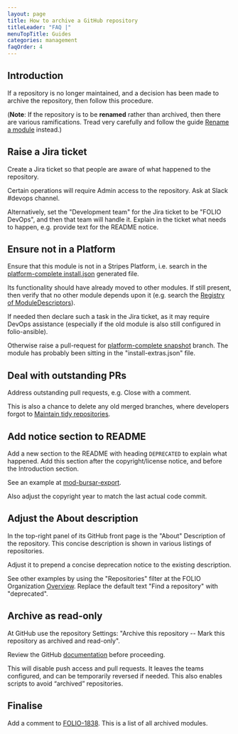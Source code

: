 ```yaml
---
layout: page
title: How to archive a GitHub repository
titleLeader: "FAQ |"
menuTopTitle: Guides
categories: management
faqOrder: 4
---
```


## Introduction

If a repository is no longer maintained, and a decision has been made to archive the repository, then follow this procedure.

(**Note**: If the repository is to be **renamed** rather than archived, then there are various ramifications.
Tread very carefully and follow the guide [Rename a module](/guides/rename-module/) instead.)

## Raise a Jira ticket

Create a Jira ticket so that people are aware of what happened to the repository.

Certain operations will require Admin access to the repository.
Ask at Slack #devops channel.

Alternatively, set the "Development team" for the Jira ticket to be "FOLIO DevOps", and then that team will handle it.
Explain in the ticket what needs to happen, e.g. provide text for the README notice.

## Ensure not in a Platform

Ensure that this module is not in a Stripes Platform,
i.e. search in the [platform-complete install.json](https://github.com/folio-org/platform-complete/blob/snapshot/install.json) generated file.

Its functionality should have already moved to other modules.
If still present, then verify that no other module depends upon it
(e.g. search the [Registry of ModuleDescriptors](/faqs/how-to-which-module-which-interface-endpoint/#registry-of-moduledescriptors)).

If needed then declare such a task in the Jira ticket, as it may require DevOps assistance (especially if the old module is also still configured in folio-ansible).

Otherwise raise a pull-request for [platform-complete snapshot](https://github.com/folio-org/platform-complete/tree/snapshot) branch.
The module has probably been sitting in the "install-extras.json" file.

## Deal with outstanding PRs

Address outstanding pull requests, e.g. Close with a comment.

This is also a chance to delete any old merged branches, where developers forgot to [Maintain tidy repositories](/guides/tidy-repository/).

## Add notice section to README

Add a new section to the README with heading `DEPRECATED` to explain what happened.
Add this section after the copyright/license notice, and before the Introduction section.

See an example at [mod-bursar-export](https://github.com/folio-org/mod-bursar-export).

Also adjust the copyright year to match the last actual code commit.

## Adjust the About description

In the top-right panel of its GitHub front page is the "About" Description of the repository. This concise description is shown in various listings of repositories.

Adjust it to prepend a concise deprecation notice to the existing description.

See other examples by using the "Repositories" filter at the FOLIO Organization [Overview](https://github.com/folio-org).
Replace the default text "Find a repository" with "deprecated".

## Archive as read-only

At GitHub use the repository Settings: "Archive this repository -- Mark this repository as archived and read-only".

Review the GitHub [documentation](https://docs.github.com/en/repositories/archiving-a-github-repository/archiving-repositories) before proceeding.

This will disable push access and pull requests. It leaves the teams configured, and can be temporarily reversed if needed. This also enables scripts to avoid “archived” repositories.

## Finalise

Add a comment to [FOLIO-1838](https://issues.folio.org/browse/FOLIO-1838).
This is a list of all archived modules.

<div class="folio-spacer-content"></div>
